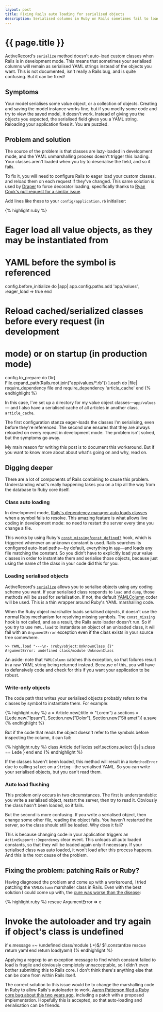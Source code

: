 ```yaml
---
layout: post
title: Fixing Rails auto loading for serialised objects
description: Serialised columns in Ruby on Rails sometimes fail to load, and remain as YAML strings. This article explains how, why, and what you can do about it.
---
```


# {{ page.title }}

ActiveRecord's `serialize` method doesn't auto-load custom classes when Rails is in development mode. This means that sometimes your serialised columns will remain as serialised YAML strings instead of the objects you want. This is not documented, isn't really a Rails bug, and is quite confusing. But it can be fixed!

## Symptoms

Your model serialises some value object, or a collection of objects. Creating and saving the model instance works fine, but if you modify some code and try to view the saved model, it doesn't work. Instead of giving you the objects you expected, the serialised field gives you a YAML string. Reloading your application fixes it. You are puzzled.

## Problem and solution

The source of the problem is that classes are lazy-loaded in development mode, and the YAML unmarshalling process doesn't trigger this loading. Your classes aren't loaded when you try to deserialise the field, and so it fails.

To fix it, you will need to configure Rails to eager load your custom classes, and reload them on each request if they've changed. This same solution is used by [Draper](https://github.com/drapergem/draper) to force decorator loading; specifically thanks to [Ryan Cook's pull request for a similar issue](https://github.com/drapergem/draper/pull/188).

Add lines like these to your `config/application.rb` initialiser:

{% highlight ruby %}
# Eager load all value objects, as they may be instantiated from
# YAML before the symbol is referenced
config.before_initialize do |app|
	app.config.paths.add 'app/values', :eager_load => true
end

# Reload cached/serialized classes before every request (in development
# mode) or on startup (in production mode)
config.to_prepare do
	Dir[ File.expand_path(Rails.root.join("app/values/*.rb")) ].each do |file|
		require_dependency file
	end
	require_dependency 'article_cache'
end
{% endhighlight %}

In this case, I've set up a directory for my value object classes&mdash;`app/values`&mdash; and I also have a serialised cache of all articles in another class, `article_cache`.

The first configuration stanza eager-loads the classes I'm serialising, even before they're referenced. The second one ensures that they are always reloaded on every request in development mode. The problem isn't solved, but the symptoms go away.

My main reason for writing this post is to document this workaround. But if you want to know more about about what's going on and why, read on.

## Digging deeper

There are a lot of components of Rails combining to cause this problem. Understanding what's really happening takes you on a trip all the way from the database to Ruby core itself.

### Class auto loading

In development mode, [Rails's dependency manager auto loads classes](https://github.com/rails/rails/blob/master/activesupport/lib/active_support/dependencies.rb) when a symbol fails to resolve. This amazing feature is what allows live coding in development mode: no need to restart the server every time you change a file.

This works by using Ruby's [`const_missing`/`const_defined?`](http://www.ruby-doc.org/core-1.9.3/Module.html#method-i-const_defined-3F) hook, which is triggered whenever an unknown constant is used. Rails searches its configured auto-load paths&mdash;by default, everything in `app`&mdash;and loads any file matching the constant. So you didn't have to explicitly load your value classes in order to instantiate them and serialise those objects, because just using the name of the class in your code did this for you.

### Loading serialised objects

ActiveRecord's [`serialize`](https://github.com/rails/rails/blob/master/activerecord/lib/active_record/attribute_methods/serialization.rb) allows you to serialise objects using any coding scheme you want. If your serialised class responds to `load` and `dump`, those methods will be used for serialisation. If not, the default [YAMLColumn](https://github.com/rails/rails/blob/master/activerecord/lib/active_record/coders/yaml_column.rb) coder will be used. This is a thin wrapper around Ruby's YAML marshalling code.

When the Ruby object marshaller loads serialised objects, it doesn't use the normal Ruby mechanism for resolving missing symbols. The `const_missing` hook is not called, and as a result, the Rails auto loader doesn't run. So if you try to use `YAML.load` to instantiate an object of an unloaded class, it will fail with an `ArgumentError` exception even if the class exists in your source tree somewhere.

    >> YAML.load "---\n- !ruby/object:UnknownClass {}"
    ArgumentError: undefined class/module UnknownClass

An aside: note that `YAMLColumn` catches this exception, so that failures result in a raw YAML string being returned instead. Because of this, you will have to defensively code and check for this if you want your application to be robust.

### Write-only objects

The code path that writes your serialised objects probably refers to the classes by symbol to instantiate them. For example:

{% highlight ruby %}
a = Article.new(:title => "Lorem")
a.sections = [Lede.new("Ipsum"), Section.new("Dolor"), Section.new("Sit amet")]
a.save
{% endhighlight %}

But if the code that reads the object doesn't refer to the symbols before inspecting the column, it can fail:

{% highlight ruby %}
class Article
  def ledes
    self.sections.select {|s| s.class == Lede }
  end
end
{% endhighlight %}

If the classes haven't been loaded, this method will result in a `NoMethodError` due to calling `select` on a `String`&mdash;the serialised YAML. So you can write your serialised objects, but you can't read them.

### Auto load flushing

This problem only occurs in two circumstances. The first is understandable: you write a serialised object, restart the server, then try to read it. Obviously the class hasn't been loaded, so it fails.

But the second is more confusing. If you write a serialised object, then change some other file, reading the object fails. You haven't restarted the server, so the class should still be loaded. Why does it fail?

This is because changing code in your application triggers an `ActiveSupport::Dependency` clear event. This unloads all auto loaded constants, so that they will be loaded again only if necessary. If your serialised class was auto loaded, it won't load after this process happens. And this is the root cause of the problem.

## Fixing the problem: patching Rails or Ruby?

Having diagnosed the problem and come up with a workaround, I tried patching the `YAMLColumn` marshaller class in Rails. Even with the best solution I could come up with, the [cure was worse than the disease](https://github.com/alisdair/rails/commit/83805568af9c7b1250fed1a4ccf69f622de8e784):

{% highlight ruby %}
rescue ArgumentError => e
  # Invoke the autoloader and try again if object's class is undefined
  if e.message =~ /undefined class\/module (.*)$/
    $1.constantize rescue return yaml
  end
  return load(yaml)
{% endhighlight %}

Applying a regexp to an exception message to find which constant failed to load is fragile and obviously completely unnacceptable, so I didn't even bother submitting this to Rails core. I don't think there's anything else that can be done from within Rails itself.

The correct solution to this issue would be to change the marshalling code in Ruby to allow Rails's autoloader to work. [Aaron Patterson filed a Ruby core bug about this two years ago](https://bugs.ruby-lang.org/issues/3511), including a patch with a proposed implementation. Hopefully this is accepted, so that auto-loading and serialisation can be friends.